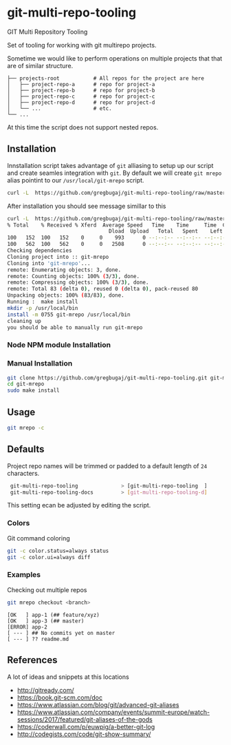 # git-multi-repo-tooling

GIT Multi Repository Tooling

Set of tooling for working with git multirepo projects.

Sometime we would like to perform operations on multiple projects that that are of similar structure.

``` text
├── projects-root           # All repos for the project are here
│   ├── project-repo-a      # repo for project-a
│   ├── project-repo-b      # repo for project-b
│   ├── project-repo-c      # repo for project-c
│   ├── project-repo-d      # repo for project-d
│   └── ...                 # etc.
└── ...
```

At this time the script does not support nested repos.

## Installation

Innstallation script takes advantage of `git` alliasing to setup up our script and create seamles integration with `git`.
By default we will create  `git mrepo` alias pointint to our `/usr/local/git-mrepo` script.

``` sh
curl -L  https://github.com/gregbugaj/git-multi-repo-tooling/raw/master/installer.sh | sudo bash -s — -v 12
```

After installation you should see message simillar to this

```sh
curl -L  https://github.com/gregbugaj/git-multi-repo-tooling/raw/master/installer.sh | sudo bash -s — -v 12
% Total    % Received % Xferd  Average Speed   Time    Time     Time  Current
                                 Dload  Upload   Total   Spent    Left  Speed
100   152  100   152    0     0    993      0 --:--:-- --:--:-- --:--:--   987
100   562  100   562    0     0   2508      0 --:--:-- --:--:-- --:--:--  2508
Checking dependencies
Cloning project into :: git-mrepo
Cloning into 'git-mrepo'...
remote: Enumerating objects: 3, done.
remote: Counting objects: 100% (3/3), done.
remote: Compressing objects: 100% (3/3), done.
remote: Total 83 (delta 0), reused 0 (delta 0), pack-reused 80
Unpacking objects: 100% (83/83), done.
Running :  make install
mkdir -p /usr/local/bin
install -m 0755 git-mrepo /usr/local/bin
cleaning up
you should be able to manually run git-mrepo
```

### Node NPM module Installation

### Manual Installation

``` bash
git clone https://github.com/gregbugaj/git-multi-repo-tooling.git git-mrepo
cd git-mrepo
sudo make install
```


## Usage

``` bash
git mrepo -c
```

## Defaults

Project repo names will be trimmed or padded  to a default length of `24` characters.

``` bash
 git-multi-repo-tooling              > [git-multi-repo-tooling  ]
 git-multi-repo-tooling-docs         > [git-multi-repo-tooling-d]
```

This setting ecan be adjusted by editing the script.

### Colors 

Git command coloring

``` bash
git -c color.status=always status
git -c color.ui=always diff
```

### Examples

Checking out multiple repos
```sh 
git mrepo checkout <branch>
```

```text
[OK   ] app-1 (## feature/xyz)
[OK   ] app-3 (## master)
[ERROR] app-2
[ --- ] ## No commits yet on master
[ --- ] ?? readme.md
```

## References

A lot of ideas and snippets at this locations

* http://gitready.com/
* https://book.git-scm.com/doc
* https://www.atlassian.com/blog/git/advanced-git-aliases
* https://www.atlassian.com/company/events/summit-europe/watch-sessions/2017/featured/git-aliases-of-the-gods
* https://coderwall.com/p/euwpig/a-better-git-log
* http://codegists.com/code/git-show-summary/
